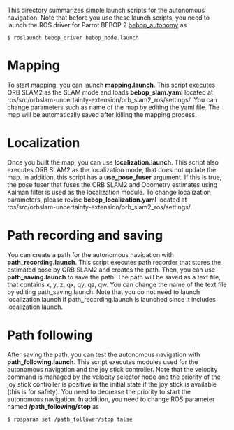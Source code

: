 This directory summarizes simple launch scripts for the autonomous navigation. Note that before you use these launch scripts, you need to launch the ROS driver for Parrot BEBOP 2 [bebop_autonomy](https://github.com/AutonomyLab/bebop_autonomy) as

```
$ roslaunch bebop_driver bebop_node.launch
```



# Mapping

To start mapping, you can launch **mapping.launch**. This script executes ORB SLAM2 as the SLAM mode and loads **bebop_slam.yaml** located at ros/src/orbslam-uncertainty-extension/orb_slam2_ros/settings/. You can change parameters such as name of the map by editing the yaml file. The map will be automatically saved after killing the mapping process.



# Localization

Once you built the map, you can use **localization.launch**. This script also executes ORB SLAM2 as the localization mode, that does not update the map. In addition, this script has a **use_pose_fuser** argument. If this is true, the pose fuser that fuses the ORB SLAM2 and Odometry estimates using Kalman filter is used as the localization module. To change localization parameters, please revise **bebop_localization.yaml** located at ros/src/orbslam-uncertainty-extension/orb_slam2_ros/settings/.



# Path recording and saving

You can create a path for the autonomous navigation with **path_recording.launch**. This script executes path recorder that stores the estimated pose by ORB SLAM2 and creates the path. Then, you can use **path_saving.launch** to save the path. The path will be saved as a text file, that contains x, y, z, qx, qy, qz, qw. You can change the name of the text file by editing path_saving.launch. Note that you do not need to launch localization.launch if path_recording.launch is launched since it includes localization.launch.



# Path following

After saving the path, you can test the autonomous navigation with **path_following.launch**. This script executes modules used for the autonomous navigation and the joy stick controller. Note that the velocity command is managed by the velocity selector node and the priority of the joy stick controller is positive in the initial state if the joy stick is available (this is for safety). You need to decrease the priority to start the autonomous navigation. In addition, you need to change ROS parameter named **/path_following/stop** as

```
$ rosparam set /path_follower/stop false
```

